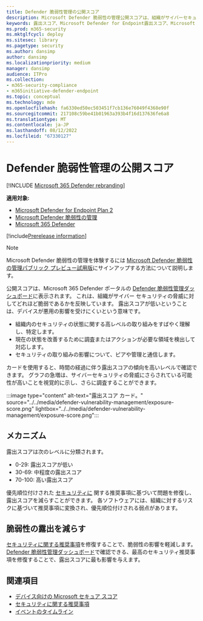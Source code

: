 ```yaml
---
title: Defender 脆弱性管理の公開スコア
description: Microsoft Defender 脆弱性の管理公開スコアは、組織がサイバーセキュリティの脅威に対してどれほど脆弱であるかを反映します。
keywords: 露出スコア、Microsoft Defender for Endpoint露出スコア、Microsoft Defender for Endpoint tvm 露出スコア、組織の露出スコア、tvm 組織の露出スコア、脅威と脆弱性の管理、Microsoft Defender for Endpoint、mdvm、Microsoft Defender 脆弱性の管理
ms.prod: m365-security
ms.mktglfcycl: deploy
ms.sitesec: library
ms.pagetype: security
ms.author: dansimp
author: dansimp
ms.localizationpriority: medium
manager: dansimp
audience: ITPro
ms.collection:
- m365-security-compliance
- m365initiative-defender-endpoint
ms.topic: conceptual
ms.technology: mde
ms.openlocfilehash: fa6330ed50ec503451f7cb136e76049f4368e90f
ms.sourcegitcommit: 217108c59be41b01963a393b4f16d137636fe6a8
ms.translationtype: MT
ms.contentlocale: ja-JP
ms.lasthandoff: 08/12/2022
ms.locfileid: "67330127"
---
```

# <a name="exposure-score-in-defender-vulnerability-management"></a>Defender 脆弱性管理の公開スコア

[!INCLUDE [Microsoft 365 Defender rebranding](../../includes/microsoft-defender.md)]

**適用対象:**

- [Microsoft Defender for Endpoint Plan 2](https://go.microsoft.com/fwlink/?linkid=2154037)
- [Microsoft Defender 脆弱性の管理](index.yml)
- [Microsoft 365 Defender](https://go.microsoft.com/fwlink/?linkid=2118804)

[!include[Prerelease information](../../includes/prerelease.md)]

>[!Note]
> Microsoft Defender 脆弱性の管理を体験するには [Microsoft Defender 脆弱性の管理パブリック プレビュー試用版](../defender-vulnerability-management/get-defender-vulnerability-management.md)にサインアップする方法について説明します。

公開スコアは、Microsoft 365 Defender ポータルの [Defender 脆弱性管理ダッシュボード](tvm-dashboard-insights.md)に表示されます。 これは、組織がサイバー セキュリティの脅威に対してどれほど脆弱であるかを反映しています。 露出スコアが低いということは、デバイスが悪用の影響を受けにくいという意味です。

- 組織内のセキュリティの状態に関する高レベルの取り組みをすばやく理解し、特定します。
- 現在の状態を改善するために調査またはアクションが必要な領域を検出して対応します。
- セキュリティの取り組みの影響について、ピアや管理と通信します。

カードを使用すると、時間の経過に伴う露出スコアの傾向を高いレベルで確認できます。 グラフの急増は、サイバーセキュリティの脅威にさらされている可能性が高いことを視覚的に示し、さらに調査することができます。

:::image type="content" alt-text="露出スコア カード。" source="../../media/defender-vulnerability-management/exposure-score.png" lightbox="../../media/defender-vulnerability-management/exposure-score.png":::

## <a name="how-it-works"></a>メカニズム

露出スコアは次のレベルに分類されます。

- 0-29: 露出スコアが低い
- 30-69: 中程度の露出スコア
- 70-100: 高い露出スコア

優先順位付けされた [セキュリティに](tvm-security-recommendation.md) 関する推奨事項に基づいて問題を修復し、露出スコアを減らすことができます。 各ソフトウェアには、組織に対するリスクに基づいて推奨事項に変換され、優先順位付けされる弱点があります。

## <a name="reduce-your-vulnerability-exposure"></a>脆弱性の露出を減らす

[セキュリティに関する推奨事項](tvm-security-recommendation.md)を修復することで、脆弱性の影響を軽減します。 [Defender 脆弱性管理ダッシュボード](tvm-dashboard-insights.md)で確認できる、最高のセキュリティ推奨事項を修復することで、露出スコアに最も影響を与えます。

## <a name="related-topics"></a>関連項目

- [デバイス向けの Microsoft セキュア スコア](tvm-microsoft-secure-score-devices.md)
- [セキュリティに関する推奨事項](tvm-security-recommendation.md)
- [イベントのタイムライン](threat-and-vuln-mgt-event-timeline.md)
